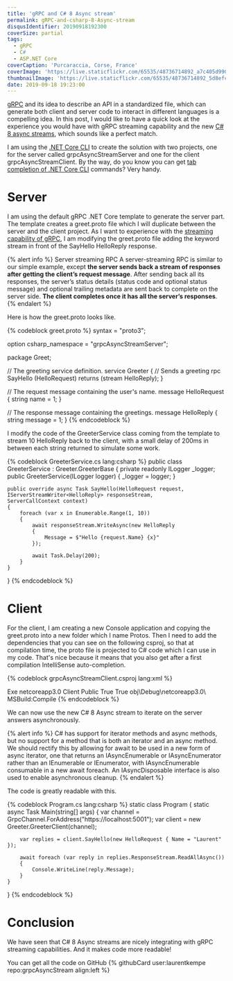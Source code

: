 ```yaml
---
title: 'gRPC and C# 8 Async stream'
permalink: gRPC-and-csharp-8-Async-stream
disqusIdentifier: 20190918192300
coverSize: partial
tags:
  - gRPC
  - C#
  - ASP.NET Core
coverCaption: 'Purcaraccia, Corse, France'
coverImage: 'https://live.staticflickr.com/65535/48736714892_a7c405d990_h.jpg'
thumbnailImage: 'https://live.staticflickr.com/65535/48736714892_5d8efce2bd_q.jpg'
date: 2019-09-18 19:23:00
---
```

[gRPC](https://grpc.io/) and its idea to describe an API in a standardized file, which can generate both client and server code to interact in different languages is a compelling idea.
In this post, I would like to have a quick look at the experience you would have with gRPC streaming capability and the new [C# 8 async streams](https://docs.microsoft.com/en-us/dotnet/csharp/language-reference/proposals/csharp-8.0/async-streams), which sounds like a perfect match.
<!-- more -->
I am using the [.NET Core CLI](https://docs.microsoft.com/en-us/dotnet/core/tools/?tabs=netcore2x) to create the solution with two projects, one for the server called grpcAsyncStreamServer and one for the client grpcAsyncStreamClient. By the way, do you know you can get [tab completion of .NET Core CLI](https://docs.microsoft.com/en-us/dotnet/core/tools/enable-tab-autocomplete) commands? Very handy.

# Server

 I am using the default gRPC .NET Core template to generate the server part. The template creates a greet.proto file which I will duplicate between the server and the client project. As I want to experience with the [streaming capability of gRPC](https://www.grpc.io/docs/guides/concepts/), I am modifying the greet.proto file adding the keyword stream in front of the SayHello HelloReply response.

{% alert info %}
Server streaming RPC
A server-streaming RPC is similar to our simple example, except **the server sends back a stream of responses after getting the client’s request message**. After sending back all its responses, the server’s status details (status code and optional status message) and optional trailing metadata are sent back to complete on the server side. **The client completes once it has all the server’s responses**.
{% endalert %}

 Here is how the greet.proto looks like.

{% codeblock greet.proto %}
syntax = "proto3";

option csharp_namespace = "grpcAsyncStreamServer";

package Greet;

// The greeting service definition.
service Greeter {
  // Sends a greeting
  rpc SayHello (HelloRequest) returns (stream HelloReply);
}

// The request message containing the user's name.
message HelloRequest {
  string name = 1;
}

// The response message containing the greetings.
message HelloReply {
  string message = 1;
}
{% endcodeblock %}

I modify the code of the GreeterService class coming from the template to stream 10 HelloReply back to the client, with a small delay of 200ms in between each string returned to simulate some work.

{% codeblock GreeterService.cs lang:csharp %}
public class GreeterService : Greeter.GreeterBase
{
    private readonly ILogger<GreeterService> _logger;
    public GreeterService(ILogger<GreeterService> logger)
    {
        _logger = logger;
    }

    public override async Task SayHello(HelloRequest request, IServerStreamWriter<HelloReply> responseStream,                                            ServerCallContext context)
    {
        foreach (var x in Enumerable.Range(1, 10))
        {
            await responseStream.WriteAsync(new HelloReply
            {
                Message = $"Hello {request.Name} {x}"
            });

            await Task.Delay(200);
        }
    }
}
{% endcodeblock %}

# Client

For the client, I am creating a new Console application and copying the greet.proto into a new folder which I name Protos. Then I need to add the dependencies that you can see on the following csproj, so that at compilation time, the proto file is projected to C# code which I can use in my code. That's nice because it means that you also get after a first compilation IntelliSense auto-completion.

{% codeblock grpcAsyncStreamClient.csproj lang:xml %}
<Project Sdk="Microsoft.NET.Sdk">

  <PropertyGroup>
    <OutputType>Exe</OutputType>
    <TargetFramework>netcoreapp3.0</TargetFramework>
  </PropertyGroup>

  <ItemGroup>
    <PackageReference Include="Google.Protobuf" Version="3.9.1" />
    <PackageReference Include="Grpc.Core" Version="2.23.0" />
    <PackageReference Include="Grpc.Net.Client" Version="0.2.23" />
    <PackageReference Include="Grpc.Tools" Version="2.23.0" />
  </ItemGroup>

  <ItemGroup>
    <Protobuf Include="Protos\greet.proto">
      <GrpcServices>Client</GrpcServices>
      <Access>Public</Access>
      <ProtoCompile>True</ProtoCompile>
      <CompileOutputs>True</CompileOutputs>
      <OutputDir>obj\Debug\netcoreapp3.0\</OutputDir>
      <Generator>MSBuild:Compile</Generator>
    </Protobuf>
  </ItemGroup>
  
</Project>
{% endcodeblock %}

We can now use the new C# 8 Async stream to iterate on the server answers asynchronously.

{% alert info %}
C# has support for iterator methods and async methods, but no support for a method that is both an iterator and an async method. We should rectify this by allowing for await to be used in a new form of async iterator, one that returns an IAsyncEnumerable<T> or IAsyncEnumerator<T> rather than an IEnumerable<T> or IEnumerator<T>, with IAsyncEnumerable<T> consumable in a new await foreach. An IAsyncDisposable interface is also used to enable asynchronous cleanup.
{% endalert %}

The code is greatly readable with this.

{% codeblock Program.cs lang:csharp %}
static class Program
{
    static async Task Main(string[] args)
    {
        var channel = GrpcChannel.ForAddress("https://localhost:5001");
        var client = new Greeter.GreeterClient(channel);

        var replies = client.SayHello(new HelloRequest { Name = "Laurent" });

        await foreach (var reply in replies.ResponseStream.ReadAllAsync())
        {
            Console.WriteLine(reply.Message);
        }
    }
}
{% endcodeblock %}

# Conclusion

We have seen that C# 8 Async streams are nicely integrating with gRPC streaming capabilities. And it makes code more readable!

You can get all the code on GitHub
{% githubCard user:laurentkempe repo:grpcAsyncStream align:left %}
